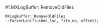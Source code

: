 #1.MXLogBuffer::RemoveOldFiles

```
MXLogBuffer::RemoveOldFiles
--ParserLsn(flushed_lsn, file_no, offset);
```